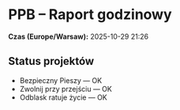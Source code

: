 # PPB – Raport godzinowy
**Czas (Europe/Warsaw):** 2025-10-29 21:26

## Status projektów
- Bezpieczny Pieszy — OK
- Zwolnij przy przejściu — OK
- Odblask ratuje życie — OK

